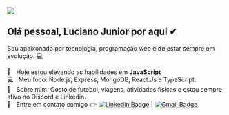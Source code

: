 <img width="auto" src="https://github.com/tgmarinho/tgmarinho/blob/master/banner.png">


## Olá pessoal, Luciano Junior por aqui  ✔ 
Sou apaixonado por tecnologia, programação web e de estar sempre em evolução.  :computer:

 :rocket:  &nbsp; Hoje estou elevando as habilidades em **JavaScript**
 <br/> :computer: &nbsp; Meu foco: Node.js, Express, MongoDB, React.Js e TypeScript.
 <br/> 💬  &nbsp; Sobre mim: Gosto de futebol, viagens,  atividades físicas e estou sempre ativo no Discord e Linkedin.
 <br/> :email: &nbsp; Entre em contato comigo 👉 [![Linkedin Badge](https://img.shields.io/badge/-LucianoJunior-blue?style=flat-square&logo=Linkedin&logoColor=white&link=https://www.linkedin.com/in/luciano-junior-dev/)](https://www.linkedin.com/in/luciano-junior-dev/) 
| 
[![Gmail Badge](https://img.shields.io/badge/-lucianojuniorarl@gmail.com-c14438?style=flat-square&logo=Gmail&logoColor=white&link=mailto:lucianojuniorarl@gmail.com)](mailto:lucianojuniorarl@gmail.com)
